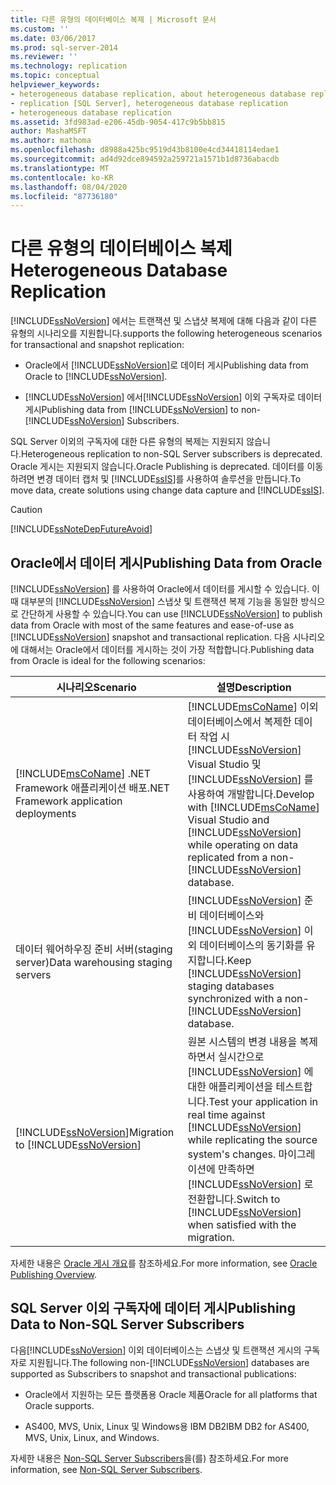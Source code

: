 ```yaml
---
title: 다른 유형의 데이터베이스 복제 | Microsoft 문서
ms.custom: ''
ms.date: 03/06/2017
ms.prod: sql-server-2014
ms.reviewer: ''
ms.technology: replication
ms.topic: conceptual
helpviewer_keywords:
- heterogeneous database replication, about heterogeneous database replication
- replication [SQL Server], heterogeneous database replication
- heterogeneous database replication
ms.assetid: 3fd983ad-e206-45db-9054-417c9b5bb815
author: MashaMSFT
ms.author: mathoma
ms.openlocfilehash: d8988a425bc9519d43b8100e4cd34418114edae1
ms.sourcegitcommit: ad4d92dce894592a259721a1571b1d8736abacdb
ms.translationtype: MT
ms.contentlocale: ko-KR
ms.lasthandoff: 08/04/2020
ms.locfileid: "87736180"
---
```

# <a name="heterogeneous-database-replication"></a><span data-ttu-id="3912d-102">다른 유형의 데이터베이스 복제</span><span class="sxs-lookup"><span data-stu-id="3912d-102">Heterogeneous Database Replication</span></span>
  [!INCLUDE[ssNoVersion](../../../includes/ssnoversion-md.md)] <span data-ttu-id="3912d-103">에서는 트랜잭션 및 스냅샷 복제에 대해 다음과 같이 다른 유형의 시나리오를 지원합니다.</span><span class="sxs-lookup"><span data-stu-id="3912d-103">supports the following heterogeneous scenarios for transactional and snapshot replication:</span></span>  
  
-   <span data-ttu-id="3912d-104">Oracle에서 [!INCLUDE[ssNoVersion](../../../includes/ssnoversion-md.md)]로 데이터 게시</span><span class="sxs-lookup"><span data-stu-id="3912d-104">Publishing data from Oracle to [!INCLUDE[ssNoVersion](../../../includes/ssnoversion-md.md)].</span></span>  
  
-   <span data-ttu-id="3912d-105">[!INCLUDE[ssNoVersion](../../../includes/ssnoversion-md.md)] 에서[!INCLUDE[ssNoVersion](../../../includes/ssnoversion-md.md)] 이외 구독자로 데이터 게시</span><span class="sxs-lookup"><span data-stu-id="3912d-105">Publishing data from [!INCLUDE[ssNoVersion](../../../includes/ssnoversion-md.md)] to non-[!INCLUDE[ssNoVersion](../../../includes/ssnoversion-md.md)] Subscribers.</span></span>  
  
 <span data-ttu-id="3912d-106">SQL Server 이외의 구독자에 대한 다른 유형의 복제는 지원되지 않습니다.</span><span class="sxs-lookup"><span data-stu-id="3912d-106">Heterogeneous replication to non-SQL Server subscribers is deprecated.</span></span> <span data-ttu-id="3912d-107">Oracle 게시는 지원되지 않습니다.</span><span class="sxs-lookup"><span data-stu-id="3912d-107">Oracle Publishing is deprecated.</span></span> <span data-ttu-id="3912d-108">데이터를 이동하려면 변경 데이터 캡처 및 [!INCLUDE[ssIS](../../../includes/ssis-md.md)]를 사용하여 솔루션을 만듭니다.</span><span class="sxs-lookup"><span data-stu-id="3912d-108">To move data, create solutions using change data capture and [!INCLUDE[ssIS](../../../includes/ssis-md.md)].</span></span>  
  
> [!CAUTION]  
>  [!INCLUDE[ssNoteDepFutureAvoid](../../../includes/ssnotedepfutureavoid-md.md)]  
  
## <a name="publishing-data-from-oracle"></a><span data-ttu-id="3912d-109">Oracle에서 데이터 게시</span><span class="sxs-lookup"><span data-stu-id="3912d-109">Publishing Data from Oracle</span></span>  
 <span data-ttu-id="3912d-110">[!INCLUDE[ssNoVersion](../../../includes/ssnoversion-md.md)] 를 사용하여 Oracle에서 데이터를 게시할 수 있습니다. 이때 대부분의 [!INCLUDE[ssNoVersion](../../../includes/ssnoversion-md.md)] 스냅샷 및 트랜잭션 복제 기능을 동일한 방식으로 간단하게 사용할 수 있습니다.</span><span class="sxs-lookup"><span data-stu-id="3912d-110">You can use [!INCLUDE[ssNoVersion](../../../includes/ssnoversion-md.md)] to publish data from Oracle with most of the same features and ease-of-use as [!INCLUDE[ssNoVersion](../../../includes/ssnoversion-md.md)] snapshot and transactional replication.</span></span> <span data-ttu-id="3912d-111">다음 시나리오에 대해서는 Oracle에서 데이터를 게시하는 것이 가장 적합합니다.</span><span class="sxs-lookup"><span data-stu-id="3912d-111">Publishing data from Oracle is ideal for the following scenarios:</span></span>  
  
|<span data-ttu-id="3912d-112">시나리오</span><span class="sxs-lookup"><span data-stu-id="3912d-112">Scenario</span></span>|<span data-ttu-id="3912d-113">설명</span><span class="sxs-lookup"><span data-stu-id="3912d-113">Description</span></span>|  
|--------------|-----------------|  
|[!INCLUDE[msCoName](../../../includes/msconame-md.md)] <span data-ttu-id="3912d-114">.NET Framework 애플리케이션 배포</span><span class="sxs-lookup"><span data-stu-id="3912d-114">.NET Framework application deployments</span></span>|<span data-ttu-id="3912d-115">[!INCLUDE[msCoName](../../../includes/msconame-md.md)] 이외 데이터베이스에서 복제한 데이터 작업 시 [!INCLUDE[ssNoVersion](../../../includes/ssnoversion-md.md)] Visual Studio 및[!INCLUDE[ssNoVersion](../../../includes/ssnoversion-md.md)] 를 사용하여 개발합니다.</span><span class="sxs-lookup"><span data-stu-id="3912d-115">Develop with [!INCLUDE[msCoName](../../../includes/msconame-md.md)] Visual Studio and [!INCLUDE[ssNoVersion](../../../includes/ssnoversion-md.md)] while operating on data replicated from a non-[!INCLUDE[ssNoVersion](../../../includes/ssnoversion-md.md)] database.</span></span>|  
|<span data-ttu-id="3912d-116">데이터 웨어하우징 준비 서버(staging server)</span><span class="sxs-lookup"><span data-stu-id="3912d-116">Data warehousing staging servers</span></span>|<span data-ttu-id="3912d-117">[!INCLUDE[ssNoVersion](../../../includes/ssnoversion-md.md)] 준비 데이터베이스와[!INCLUDE[ssNoVersion](../../../includes/ssnoversion-md.md)] 이외 데이터베이스의 동기화를 유지합니다.</span><span class="sxs-lookup"><span data-stu-id="3912d-117">Keep [!INCLUDE[ssNoVersion](../../../includes/ssnoversion-md.md)] staging databases synchronized with a non-[!INCLUDE[ssNoVersion](../../../includes/ssnoversion-md.md)] database.</span></span>|  
|<span data-ttu-id="3912d-118">[!INCLUDE[ssNoVersion](../../../includes/ssnoversion-md.md)]</span><span class="sxs-lookup"><span data-stu-id="3912d-118">Migration to [!INCLUDE[ssNoVersion](../../../includes/ssnoversion-md.md)]</span></span>|<span data-ttu-id="3912d-119">원본 시스템의 변경 내용을 복제하면서 실시간으로 [!INCLUDE[ssNoVersion](../../../includes/ssnoversion-md.md)] 에 대한 애플리케이션을 테스트합니다.</span><span class="sxs-lookup"><span data-stu-id="3912d-119">Test your application in real time against [!INCLUDE[ssNoVersion](../../../includes/ssnoversion-md.md)] while replicating the source system's changes.</span></span> <span data-ttu-id="3912d-120">마이그레이션에 만족하면 [!INCLUDE[ssNoVersion](../../../includes/ssnoversion-md.md)] 로 전환합니다.</span><span class="sxs-lookup"><span data-stu-id="3912d-120">Switch to [!INCLUDE[ssNoVersion](../../../includes/ssnoversion-md.md)] when satisfied with the migration.</span></span>|  
  
 <span data-ttu-id="3912d-121">자세한 내용은 [Oracle 게시 개요](oracle-publishing-overview.md)를 참조하세요.</span><span class="sxs-lookup"><span data-stu-id="3912d-121">For more information, see [Oracle Publishing Overview](oracle-publishing-overview.md).</span></span>  
  
## <a name="publishing-data-to-non-sql-server-subscribers"></a><span data-ttu-id="3912d-122">SQL Server 이외 구독자에 데이터 게시</span><span class="sxs-lookup"><span data-stu-id="3912d-122">Publishing Data to Non-SQL Server Subscribers</span></span>  
 <span data-ttu-id="3912d-123">다음[!INCLUDE[ssNoVersion](../../../includes/ssnoversion-md.md)] 이외 데이터베이스는 스냅샷 및 트랜잭션 게시의 구독자로 지원됩니다.</span><span class="sxs-lookup"><span data-stu-id="3912d-123">The following non-[!INCLUDE[ssNoVersion](../../../includes/ssnoversion-md.md)] databases are supported as Subscribers to snapshot and transactional publications:</span></span>  
  
-   <span data-ttu-id="3912d-124">Oracle에서 지원하는 모든 플랫폼용 Oracle 제품</span><span class="sxs-lookup"><span data-stu-id="3912d-124">Oracle for all platforms that Oracle supports.</span></span>  
  
-   <span data-ttu-id="3912d-125">AS400, MVS, Unix, Linux 및 Windows용 IBM DB2</span><span class="sxs-lookup"><span data-stu-id="3912d-125">IBM DB2 for AS400, MVS, Unix, Linux, and Windows.</span></span>  
  
 <span data-ttu-id="3912d-126">자세한 내용은 [Non-SQL Server Subscribers](non-sql-server-subscribers.md)을(를) 참조하세요.</span><span class="sxs-lookup"><span data-stu-id="3912d-126">For more information, see [Non-SQL Server Subscribers](non-sql-server-subscribers.md).</span></span>  
  
  
